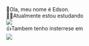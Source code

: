 <div>🤠Ola, meu nome é Edson.</div>

<div>👨‍💻Atualmente estou estudando</div>
<div><img src="https://img.shields.io/badge/Rust-000000?style=for-the-badge&logo=rust&logoColor=white"/></div>

<div>👍Tambem tenho insterrese em </div>
<div><img src="https://img.shields.io/badge/Go-00ADD8?style=for-the-badge&logo=go&logoColor=white"/></div>
